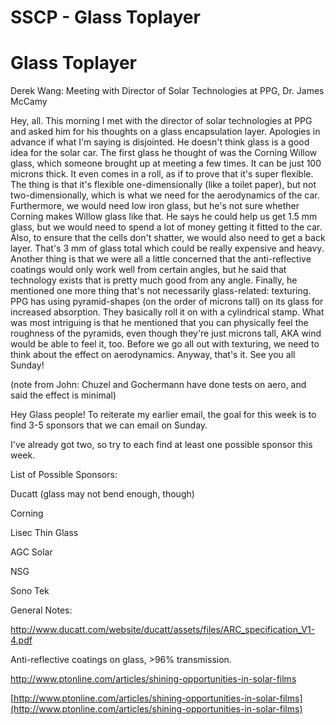 # SSCP - Glass Toplayer

# Glass Toplayer

Derek Wang: Meeting with Director of Solar Technologies at PPG, Dr. James McCamy

Hey, all. This morning I met with the director of solar technologies at PPG and asked him for his thoughts on a glass encapsulation layer. Apologies in advance if what I'm saying is disjointed. He doesn't think glass is a good idea for the solar car. The first glass he thought of was the Corning Willow glass, which someone brought up at meeting a few times. It can be just 100 microns thick. It even comes in a roll, as if to prove that it's super flexible. The thing is that it's flexible one-dimensionally (like a toilet paper), but not two-dimensionally, which is what we need for the aerodynamics of the car. Furthermore, we would need low iron glass, but he's not sure whether Corning makes Willow glass like that. He says he could help us get 1.5 mm glass, but we would need to spend a lot of money getting it fitted to the car. Also, to ensure that the cells don't shatter, we would also need to get a back layer. That's 3 mm of glass total which could be really expensive and heavy. Another thing is that we were all a little concerned that the anti-reflective coatings would only work well from certain angles, but he said that technology exists that is pretty much good from any angle. Finally, he mentioned one more thing that's not necessarily glass-related: texturing. PPG has using pyramid-shapes (on the order of microns tall) on its glass for increased absorption. They basically roll it on with a cylindrical stamp. What was most intriguing is that he mentioned that you can physically feel the roughness of the pyramids, even though they're just microns tall, AKA wind would be able to feel it, too. Before we go all out with texturing, we need to think about the effect on aerodynamics. Anyway, that's it. See you all Sunday!

(note from John: Chuzel and Gochermann have done tests on aero, and said the effect is minimal)

Hey Glass people! To reiterate my earlier email, the goal for this week is to find 3-5 sponsors that we can email on Sunday. 

I've already got two, so try to each find at least one possible sponsor this week. 

List of Possible Sponsors:

Ducatt (glass may not bend enough, though)

Corning

Lisec Thin Glass

AGC Solar

NSG

Sono Tek

General Notes:

http://www.ducatt.com/website/ducatt/assets/files/ARC_specification_V1-4.pdf

Anti-reflective coatings on glass, >96% transmission. 

http://www.ptonline.com/articles/shining-opportunities-in-solar-films

[http://www.ptonline.com/articles/shining-opportunities-in-solar-films](http://www.ptonline.com/articles/shining-opportunities-in-solar-films)

